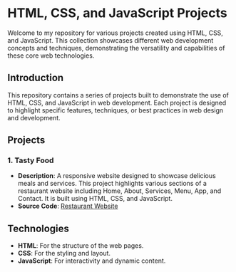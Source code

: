# HTML, CSS, and JavaScript Projects

Welcome to my repository for various projects created using HTML, CSS, and JavaScript. This collection showcases different web development concepts and techniques, demonstrating the versatility and capabilities of these core web technologies.

## Introduction

This repository contains a series of projects built to demonstrate the use of HTML, CSS, and JavaScript in web development. Each project is designed to highlight specific features, techniques, or best practices in web design and development.

## Projects

### 1. Tasty Food
- **Description**:  A responsive website designed to showcase delicious meals and services. This project highlights various sections of a restaurant website including Home, About, Services, Menu, App, and Contact. It is built using HTML, CSS, and JavaScript.
- **Source Code**: [Restaurant Website](https://github.com/Pranayy26/html-css-js-projects/tree/main/Restaurant%20Website)

## Technologies

- **HTML**: For the structure of the web pages.
- **CSS**: For the styling and layout.
- **JavaScript**: For interactivity and dynamic content.
